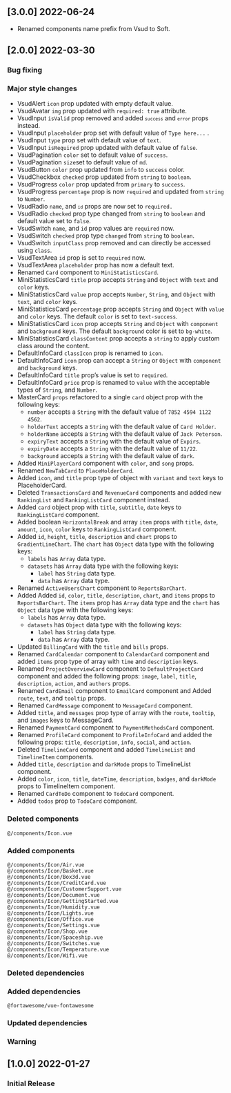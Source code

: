 
## [3.0.0] 2022-06-24

- Renamed components name prefix from Vsud to Soft.

## [2.0.0] 2022-03-30

### Bug fixing

### Major style changes

- VsudAlert `icon` prop updated with empty default value.
- VsudAvatar `img` prop updated with `required: true` attribute.
- VsudInput `isValid` prop removed and added <code>`success`</code> and <code>`error`</code> props instead.
- VsudInput `placeholder` prop set with default value of `Type here...` .
- VsudInput `type` prop set with default value of `text`.
- VsudInput `isRequired` prop updated with default value of `false`.
- VsudPagination `color` set to default value of `success`.
- VsudPagination `size`set to default value of `md`.
- VsudButton `color` prop updated from `info` to `success` color.
- VsudCheckbox `checked` prop updated from `string` to `boolean`.
- VsudProgress `color` prop updated from `primary` to `success`.
- VsudProgress `percentage` prop is now `required` and updated from `string` to `Number`.
- VsudRadio `name`, and <code>`id`</code> props are now set to `required.`
- VsudRadio `checked` prop type changed from `string` to `boolean` and default value set to `false`.
- VsudSwitch `name`, and `id` prop values are `required` now.
- VsudSwitch `checked` prop type `changed` from `string` to `boolean`.
- VsudSwitch `inputClass` prop removed and can directly be accessed using `class`.
- VsudTextArea `id` prop is set to `required` now.
- VsudTextArea `placeholder` prop has now a default text.
- Renamed `Card` component to `MiniStatisticsCard`.
- MiniStatisticsCard `title` prop accepts `String` and `Object` with `text` and `color` keys.
- MiniStatisticsCard `value` prop accepts `Number`, `String`, and `Object` with `text`, and `color` keys.
- MiniStatisticsCard `percentage` prop accepts `String` and `Object` with `value` and `color` keys. The default `color` is set to `text-success`.
- MiniStatisticsCard `icon` prop accepts `String` and `Object` with `component` and `background` keys. The default `background` color is set to `bg-white`.
- MiniStatisticsCard `classContent` prop accepts a `string` to apply custom class around the content.
- DefaultInfoCard `classIcon` prop is renamed to `icon`.
- DefaultInfoCard `icon` prop can accept a `String` or `Object` with `component` and `background` keys.
- DefaultInfoCard `title` prop’s value is set to `required`.
- DefaultInfoCard `price` prop is renamed to `value` with the acceptable types of `String`, and `Number`.
- MasterCard `props` refactored to a single `card` object prop with the following keys:
  - `number` accepts a `String` with the default value of `7852 4594 1122 4562`.
  - `holderText` accepts a `String` with the default value of `Card Holder`.
  - `holderName` accepts a `String` with the default value of `Jack Peterson`.
  - `expiryText` accepts a `String` with the default value of `Expirs`.
  - `expiryDate` accepts a `String` with the default value of `11/22`.
  - `background` accepts a `String` with the default value of `dark`.
- Added `MiniPlayerCard` component with `color`, and `song` props.
- Renamed `NewTabCard` to `PlaceHolderCard`.
- Added `icon`, and `title` prop type of object with `variant` and `text` keys to PlaceholderCard.
- Deleted `TransactionsCard` and `RevenueCard` components and added new `RankingList` and `RankingListCard` component instead.
- Added `card` object prop with `title`, `subtitle`, `date` keys to `RankingListCard` component.
- Added boolean `HorizontalBreak` and array `item` props with `title`, `date`, `amount`, `icon`, `color` keys to `RankingListCard` component.
- Added `id`, `height`, `title`, `description` and `chart` props to `GradientLineChart`. The `chart` has `Object` data type with the following keys:
  - `labels` has `Array` data type.
  - `datasets` has `Array` data type with the following keys:
    - `label` has `String` data type.
    - `data` has `Array` data type.
- Renamed `ActiveUsersChart` component to `ReportsBarChart`.
- Added Added `id`, `color`, `title`, `description`, `chart`, and `items` props to `ReportsBarChart`. The `items` prop has `Array` data type and the `chart` has `Object` data type with the following keys:
  - `labels` has `Array` data type.
  - `datasets` has `Object` data type with the following keys:
    - `label` has `String` data type.
    - `data` has `Array` data type.
- Updated `BillingCard` with the `title` and `bills` props.
- Renamed `CardCalendar` component to `CalendarCard` component and added `items` prop type of array with `time` and `description` keys.
- Renamed `ProjectOverviewCard` component to `DefaultProjectCard` component and added the following props: `image`, `label`, `title`, `description`, `action`, and `authors` props.
- Renamed `CardEmail` component to `EmailCard` component and Added `route`, `text`, and `tooltip` props.
- Renamed `CardMessage` component to `MessageCard` component.
- Added `title`, and `messages` prop type of array with the `route`, `tooltip`, and `images` keys to MessageCard.
- Renamed `PaymentCard` component to `PaymentMethodsCard` component.
- Renamed `ProfileCard` component to `ProfileInfoCard` and added the following props: `title`, `description`, `info`, `social`, and `action`.
- Deleted `TimelineCard` component and added `TimelineList` and `TimelineItem` components.
- Added `title`, `description` and `darkMode` props to TimelineList component.
- Added `color`, `icon`, `title`, `dateTime`, `description`, `badges`, and `darkMode` props to TimelineItem component.
- Renamed `CardToDo` component to `TodoCard` component.
- Added `todos` prop to `TodoCard` component.

### Deleted components

```
@/components/Icon.vue
```

### Added components

```
@/components/Icon/Air.vue
@/components/Icon/Basket.vue
@/components/Icon/Box3d.vue
@/components/Icon/CreditCard.vue
@/components/Icon/CustomerSupport.vue
@/components/Icon/Document.vue
@/components/Icon/GettingStarted.vue
@/components/Icon/Humidity.vue
@/components/Icon/Lights.vue
@/components/Icon/Office.vue
@/components/Icon/Settings.vue
@/components/Icon/Shop.vue
@/components/Icon/Spaceship.vue
@/components/Icon/Switches.vue
@/components/Icon/Temperature.vue
@/components/Icon/Wifi.vue

```

### Deleted dependencies

### Added dependencies

```
@fortawesome/vue-fontawesome
```

### Updated dependencies

### Warning

## [1.0.0] 2022-01-27

### Initial Release
